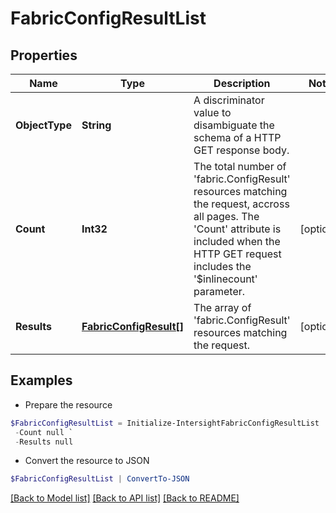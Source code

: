 # FabricConfigResultList
## Properties

Name | Type | Description | Notes
------------ | ------------- | ------------- | -------------
**ObjectType** | **String** | A discriminator value to disambiguate the schema of a HTTP GET response body. | 
**Count** | **Int32** | The total number of &#39;fabric.ConfigResult&#39; resources matching the request, accross all pages. The &#39;Count&#39; attribute is included when the HTTP GET request includes the &#39;$inlinecount&#39; parameter. | [optional] 
**Results** | [**FabricConfigResult[]**](FabricConfigResult.md) | The array of &#39;fabric.ConfigResult&#39; resources matching the request. | [optional] 

## Examples

- Prepare the resource
```powershell
$FabricConfigResultList = Initialize-IntersightFabricConfigResultList  -ObjectType null `
 -Count null `
 -Results null
```

- Convert the resource to JSON
```powershell
$FabricConfigResultList | ConvertTo-JSON
```

[[Back to Model list]](../README.md#documentation-for-models) [[Back to API list]](../README.md#documentation-for-api-endpoints) [[Back to README]](../README.md)

